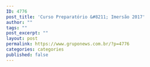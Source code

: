 ```yaml
---
ID: 4776
post_title: 'Curso Preparatório &#8211; Imersão 2017'
author: ""
tags: ""
post_excerpt: ""
layout: post
permalink: https://www.gruponews.com.br/?p=4776
categories: categories
published: false
---
```

&nbsp;

&nbsp;